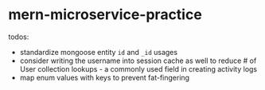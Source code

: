 # mern-microservice-practice

todos:
- standardize mongoose entity `id` and `_id` usages
- consider writing the username into session cache as well to reduce # of User collection lookups - a commonly used field in creating activity logs
- map enum values with keys to prevent fat-fingering
